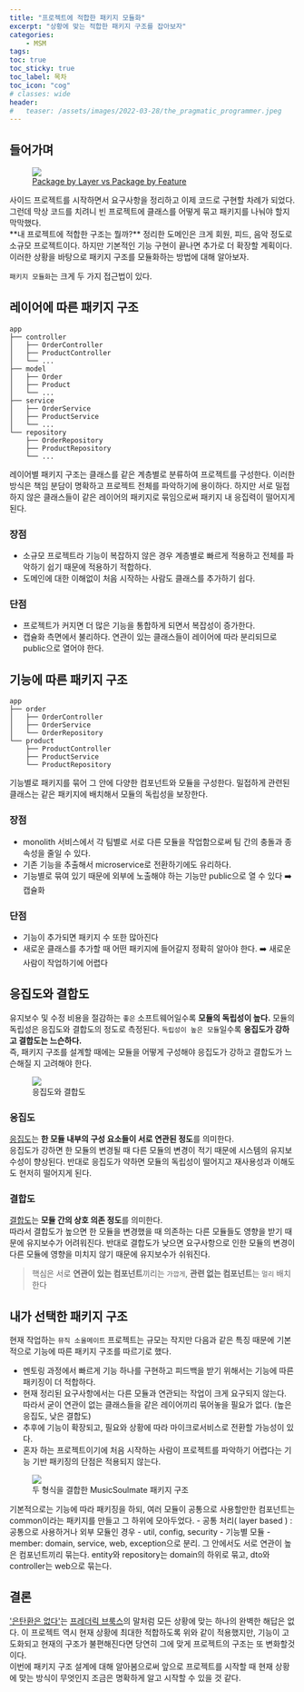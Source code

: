 ```yaml
---
title: "프로젝트에 적합한 패키지 모듈화"
excerpt: "상황에 맞는 적합한 패키지 구조를 잡아보자"
categories:
    - MSM 
tags:
toc: true
toc_sticky: true
toc_label: 목차
toc_icon: "cog"
# classes: wide
header:
#   teaser: /assets/images/2022-03-28/the_pragmatic_programmer.jpeg
---
```

## 들어가며
<figure>
<img src='https://miro.medium.com/v2/resize:fit:1400/format:webp/1*CAotacFcEKIO7aY97tcb5Q.png'>
  <figcaption><a href="https://medium.com/sahibinden-technology/package-by-layer-vs-package-by-feature-7e89cde2ae3a">Package by Layer vs Package by Feature </a></figcaption>
</figure>
사이드 프로젝트를 시작하면서 요구사항을 정리하고 이제 코드로 구현할 차례가 되었다. 그런데 막상 코드를 치려니 빈 프로젝트에 클래스를 어떻게 묶고 패키지를 나눠야 할지 막막했다.<br>
**내 프로젝트에 적합한 구조는 뭘까?** 정리한 도메인은 크게 회원, 피드, 음악 정도로 소규모 프로젝트이다. 하지만 기본적인 기능 구현이 끝나면 추가로 더 확장할 계획이다. 
이러한 상황을 바탕으로 패키지 구조를 모듈화하는 방법에 대해 알아보자.<br>

`패키지 모듈화`는 크게 두 가지 접근법이 있다.

## 레이어에 따른 패키지 구조
```
app
├── controller
│   ├── OrderController
│   ├── ProductController
│   └── ...
├── model
│   ├── Order
│   ├── Product
│   └── ...
├── service
│   ├── OrderService
│   ├── ProductService
│   └── ...
└── repository
    ├── OrderRepository
    ├── ProductRepository
    └── ...
```
레이어별 패키지 구조는 클래스를 같은 계층별로 분류하여 프로젝트를 구성한다. 이러한 방식은 책임 분담이 명확하고 프로젝트 전체를 파악하기에 용이하다.
하지만 서로 밀접하지 않은 클래스들이 같은 레이어의 패키지로 묶임으로써 패키지 내 응집력이 떨어지게 된다.
### 장점
-  소규모 프로젝트라 기능이 복잡하지 않은 경우 계층별로 빠르게 적용하고 전체를 파악하기 쉽기 때문에 적용하기 적합하다.
- 도메인에 대한 이해없이 처음 시작하는 사람도 클래스를 추가하기 쉽다.

### 단점
- 프로젝트가 커지면 더 많은 기능을 통합하게 되면서 복잡성이 증가한다.
- 캡슐화 측면에서 불리하다. 연관이 있는 클래스들이 레이어에 따라 분리되므로 public으로 열어야 한다.


## 기능에 따른 패키지 구조
```
app
├── order
│   ├── OrderController
│   ├── OrderService
│   └── OrderRepository
└── product
    ├── ProductController
    ├── ProductService
    └── ProductRepository
```
기능별로 패키지를 묶어 그 안에 다양한 컴포넌트와 모듈을 구성한다. 밀접하게 관련된 클래스는 같은 패키지에 배치해서 모듈의 독립성을 보장한다.

### 장점
- monolith 서비스에서 각 팀별로 서로 다른 모듈을 작업함으로써 팀 간의 충돌과 종속성을 줄일 수 있다.
- 기존 기능을 추출해서 microservice로 전환하기에도 유리하다.
- 기능별로 묶여 있기 때문에 외부에 노출해야 하는 기능만 public으로 열 수 있다 ➡️ 캡슐화

### 단점
- 기능이 추가되면 패키지 수 또한 많아진다
- 새로운 클래스를 추가할 때 어떤 패키지에 들어갈지 정확히 알아야 한다. ➡️ 새로운 사람이 작업하기에 어렵다

## 응집도와 결합도
유지보수 및 수정 비용을 절감하는 `좋은` 소프트웨어일수록 **모듈의 독립성이 높다.** 
모듈의 독립성은 응집도와 결합도의 정도로 측정된다. `독립성이 높은 모듈`일수록 **응집도가 강하고 결합도는 느슨하다.** <br>
즉, 패키지 구조를 설계할 때에는 모듈을 어떻게 구성해야 응집도가 강하고 결합도가 느슨해질 지 고려해야 한다.
<figure>
  <img src='https://miro.medium.com/v2/resize:fit:1400/format:webp/1*1Gp2CkZKaj_myY9srSWaiQ.jpeg'>
  <figcaption>응집도와 결합도</figcaption>
</figure>

### 응집도
[응집도](https://en.wikipedia.org/wiki/Cohesion_(computer_science))는 **한 모듈 내부의 구성 요소들이 서로 연관된 정도**를 의미한다. <br>
응집도가 강하면 한 모듈의 변경될 때 다른 모듈의 변경이 적기 때문에 시스템의 유지보수성이 향상된다. 반대로 응집도가 약하면 모듈의 독립성이 떨어지고 재사용성과 이해도도 현저히 떨어지게 된다.

### 결합도
[결합도](https://en.wikipedia.org/wiki/Coupling_(computer_programming))는 **모듈 간의 상호 의존 정도**를 의미한다. <br>
따라서 결합도가 높으면 한 모듈을 변경했을 때 의존하는 다른 모듈들도 영향을 받기 때문에 유지보수가 어려워진다. 반대로 결합도가 낮으면 요구사항으로 인한 모듈의 변경이 다른 모듈에 영향을 미치지 않기 때문에 유지보수가 쉬워진다.

> 핵심은 서로 **연관이 있는 컴포넌트**끼리는 `가깝게`, **관련 없는 컴포넌트**는 `멀리` 배치한다

## 내가 선택한 패키지 구조
현재 작업하는 `뮤직 소울메이트` 프로젝트는 규모는 작지만 다음과 같은 특징 때문에 기본적으로 기능에 따른 패키지 구조를 따르기로 했다.
- 멘토링 과정에서 빠르게 기능 하나를 구현하고 피드백을 받기 위해서는 기능에 따른 패키징이 더 적합하다.
- 현재 정리된 요구사항에서는 다른 모듈과 연관되는 작업이 크게 요구되지 않는다. 따라서 굳이 연관이 없는 클래스들을 같은 레이어끼리 묶어놓을 필요가 없다. (높은 응집도, 낮은 결합도)
- 추후에 기능이 확장되고, 필요와 상황에 따라 마이크로서비스로 전환할 가능성이 있다.
- 혼자 하는 프로젝트이기에 처음 시작하는 사람이 프로젝트를 파악하기 어렵다는 기능 기반 패키징의 단점은 적용되지 않는다.

<figure>
  <img src='https://github.com/grey920/grey920.github.io/assets/58028215/4a60e01a-a710-4af0-9000-26dda44ac1ab'>
  <figcaption>두 형식을 결합한 MusicSoulmate 패키지 구조</figcaption>
</figure>
기본적으로는 기능에 따라 패키징을 하되, 여러 모듈이 공통으로 사용할만한 컴포넌트는 common이라는 패키지를 만들고 그 하위에 모아두었다.
- 공통 처리( layer based ) : 공통으로 사용하거나 외부 모듈인 경우
    - util, config, security
- 기능별 모듈
    - member: domain, service, web, exception으로 분리. 그 안에서도 서로 연관이 높은 컴포넌트끼리 묶는다. entity와 repository는 domain의 하위로 묶고, dto와 controller는 web으로 묶는다.

## 결론
['은탄환은 없다'](https://ko.wikipedia.org/wiki/%EC%9D%80%EB%B9%9B_%EC%B4%9D%EC%95%8C%EC%9D%80_%EC%97%86%EB%8B%A4)는 [프레더릭 브룩스](https://ko.wikipedia.org/wiki/%ED%94%84%EB%A0%88%EB%8D%94%EB%A6%AD_%EB%B8%8C%EB%A3%A9%EC%8A%A4)의 말처럼 모든 상황에 맞는 하나의 완벽한 해답은 없다.
이 프로젝트 역시 현재 상황에 최대한 적합하도록 위와 같이 적용했지만, 기능이 고도화되고 현재의 구조가 불편해진다면 당연히 그에 맞게 프로젝트의 구조는 또 변화할것이다.<br>
이번에 패키지 구조 설계에 대해 알아봄으로써 앞으로 프로젝트를 시작할 때 현재 상황에 맞는 방식이 무엇인지 조금은 명확하게 알고 시작할 수 있을 것 같다.